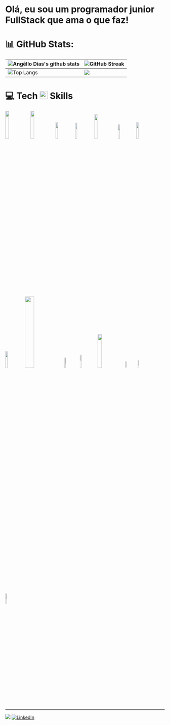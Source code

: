 # Olá, eu sou um programador junior FullStack que ama o que faz!


# 📊 GitHub Stats:
| ![Angêllo Dias's github stats](https://github-readme-stats.vercel.app/api?username=rchsilver&showicons=true&theme=react) | ![GitHub Streak](https://github-readme-streak-stats.herokuapp.com/?user=rchsilver&theme=react) |
| --------------------------------------------------------------------------------------------------------------------------------- | ----------------------------------------------------------------------------------------------------------------------------------------------------------------------------------------------------------------- |
| ![Top Langs](https://github-readme-stats.vercel.app/api/top-langs/?username=rchsilver&langs_count=8&theme=react&layout=compact) |![](https://github-profile-summary-cards.vercel.app/api/cards/profile-details?username=rchsilver&theme=react)|


# 💻 Tech <img src="https://media2.giphy.com/media/QssGEmpkyEOhBCb7e1/giphy.gif?cid=ecf05e47a0n3gi1bfqntqmob8g9aid1oyj2wr3ds3mg700bl&rid=giphy.gif" width ="25"><b> Skills</b>

<p>
  <img width="15%" src="https://img.shields.io/badge/JAVASCRIPT-000000?logo=javascript&logoColor=000000&color=d5e262">
  <img width="15%" src="https://img.shields.io/badge/TYPESCRIPT-000000?logo=typescript&logoColor=000000&color=d5e262">
  <img width="11.5%" src="https://img.shields.io/badge/PYTHON-000000?logo=python&logoColor=000000&color=d5e262">


  <img width="11.25%" src="https://img.shields.io/badge/NODEJS-000000?logo=node.js&logoColor=000000&color=62e2a2">
  <img width="14%" src="https://img.shields.io/badge/EXPRESSJS-000000?logo=express&logoColor=000000&color=62e2a2">
  <img width="10.75%" src="https://img.shields.io/badge/NESTJS-000000?logo=nestjs&logoColor=000000&color=62e2a2">
  <img width="11.5%" src="https://img.shields.io/badge/DJANGO-000000?logo=django&logoColor=000000&color=62e2a2">

  <img width="11.5%" src="https://img.shields.io/badge/REACTJS-000000?logo=react&logoColor=000000&color=%2362b3e2">
  <img width="24%" src="https://img.shields.io/badge/STYLED%20COMPONENTS-000000?logo=styled-components&logoColor=000000&color=%2362b3e2">
  <img width="9%" src="https://img.shields.io/badge/CSS3-000000?logo=css3&logoColor=000000&color=%2362b3e2">
  <img width="10.25%" src="https://img.shields.io/badge/HTML5-000000?logo=html5&logoColor=000000&color=%2362b3e2">

  <img width="16.5%" src="https://img.shields.io/badge/POSTGRESQL-000000?logo=postgresql&logoColor=000000&color=62d3e2">


  <img width="7.25%" src="https://img.shields.io/badge/GIT-000000?logo=git&logoColor=000000&color=ac76df">
  <img width="8%" src="https://img.shields.io/badge/NPM-000000?logo=npm&logoColor=000000&color=%23ac76df">
  <img width="9%" src="https://img.shields.io/badge/YARN-000000?logo=yarn&logoColor=000000&color=%23ac76df">
</p>


---
[![](https://visitcount.itsvg.in/api?id=rchsilver&icon=0&color=0)](https://visitcount.itsvg.in) [![LinkedIn](https://img.shields.io/badge/LinkedIn-%230077B5.svg?logo=linkedin&logoColor=white)](https://linkedin.com/in/https://www.linkedin.com/in/angello-dias/) 

<!-- Proudly created with GPRM ( https://gprm.itsvg.in ) -->
